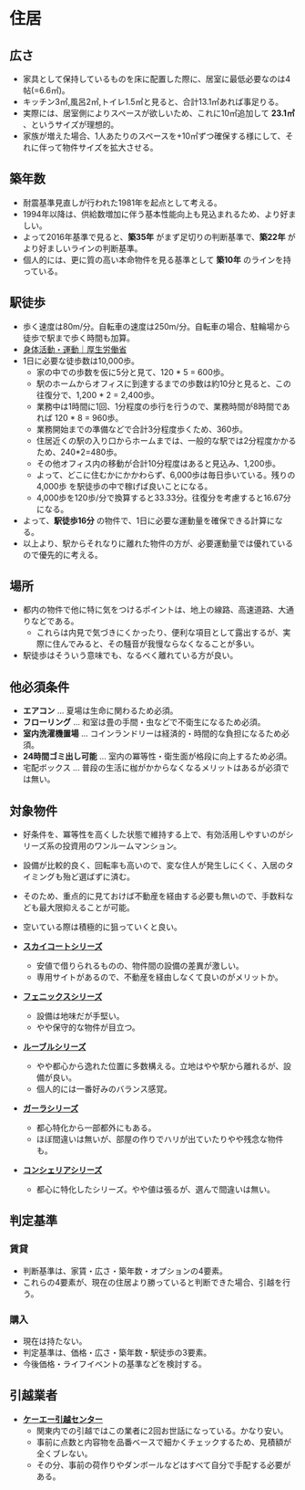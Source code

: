 住居
====

広さ
----

- 家具として保持しているものを床に配置した際に、居室に最低必要なのは4帖(=6.6㎡)。
- キッチン3㎡,風呂2㎡,トイレ1.5㎡と見ると、合計13.1㎡あれば事足りる。
- 実際には、居室側によりスペースが欲しいため、これに10㎡追加して **23.1㎡** 、というサイズが理想的。
- 家族が増えた場合、1人あたりのスペースを+10㎡ずつ確保する様にして、それに伴って物件サイズを拡大させる。

築年数
----

- 耐震基準見直しが行われた1981年を起点として考える。
- 1994年以降は、供給数増加に伴う基本性能向上も見込まれるため、より好ましい。
- よって2016年基準で見ると、**築35年** がまず足切りの判断基準で、**築22年** がより好ましいラインの判断基準。
- 個人的には、更に質の高い本命物件を見る基準として **築10年** のラインを持っている。

駅徒歩
----

- 歩く速度は80m/分。自転車の速度は250m/分。自転車の場合、駐輪場から徒歩で駅まで歩く時間も加算。
- [身体活動・運動｜厚生労働省](http://www1.mhlw.go.jp/topics/kenko21_11/b2.html)
- 1日に必要な徒歩数は10,000歩。
  - 家の中での歩数を仮に5分と見て、120 * 5 = 600歩。
  - 駅のホームからオフィスに到達するまでの歩数は約10分と見ると、この往復分で、1,200 * 2 = 2,400歩。
  - 業務中は1時間に1回、1分程度の歩行を行うので、業務時間が8時間であれば 120 * 8 = 960歩。
  - 業務開始までの準備などで合計3分程度歩くため、360歩。
  - 住居近くの駅の入り口からホームまでは、一般的な駅では2分程度かかるため、240*2=480歩。
  - その他オフィス内の移動が合計10分程度はあると見込み、1,200歩。
  - よって、どこに住むかにかかわらず、6,000歩は毎日歩いている。残りの4,000歩 を駅徒歩の中で稼げば良いことになる。
  - 4,000歩を120歩/分で換算すると33.33分。往復分を考慮すると16.67分になる。
- よって、**駅徒歩16分** の物件で、1日に必要な運動量を確保できる計算になる。
- 以上より、駅からそれなりに離れた物件の方が、必要運動量では優れているので優先的に考える。

場所
----

- 都内の物件で他に特に気をつけるポイントは、地上の線路、高速道路、大通りなどである。
  - これらは内見で気づきにくかったり、便利な項目として露出するが、実際に住んでみると、その騒音が我慢ならなくなることが多い。
- 駅徒歩はそういう意味でも、なるべく離れている方が良い。

他必須条件
----

- **エアコン** ... 夏場は生命に関わるため必須。
- **フローリング** ... 和室は畳の手間・虫などで不衛生になるため必須。
- **室内洗濯機置場** ... コインランドリーは経済的・時間的な負担になるため必須。
- **24時間ゴミ出し可能** ... 室内の冪等性・衛生面が格段に向上するため必須。
- 宅配ボックス ... 普段の生活に枷がかからなくなるメリットはあるが必須では無い。

対象物件
----

- 好条件を、冪等性を高くした状態で維持する上で、有効活用しやすいのがシリーズ系の投資用のワンルームマンション。
- 設備が比較的良く、回転率も高いので、変な住人が発生しにくく、入居のタイミングも殆ど選ばずに済む。
- そのため、重点的に見ておけば不動産を経由する必要も無いので、手数料なども最大限抑えることが可能。
- 空いている際は積極的に狙っていくと良い。

- [**スカイコートシリーズ**](http://www.skyc-chintai.jp/)
  - 安値で借りられるものの、物件間の設備の差異が激しい。
  - 専用サイトがあるので、不動産を経由しなくて良いのがメリットか。
- [**フェニックスシリーズ**](http://www.tohshin.co.jp/brand/phenix/)
  - 設備は地味だが手堅い。
  - やや保守的な物件が目立つ。
- [**ルーブルシリーズ**](http://www.tfd-corp.co.jp/riyu/louvre.html)
  - やや都心から逸れた位置に多数構える。立地はやや駅から離れるが、設備が良い。
  - 個人的には一番好みのバランス感覚。
- [**ガーラシリーズ**](https://www.gala-chintai.jp)
  - 都心特化から一部都外にもある。
  - ほぼ間違いは無いが、部屋の作りでハリが出ていたりやや残念な物件も。
- [**コンシェリアシリーズ**](http://www.urbanprime.jp/feelings/concieria.html)
  - 都心に特化したシリーズ。やや値は張るが、選んで間違いは無い。

判定基準
----

### 賃貸

- 判断基準は、家賃・広さ・築年数・オプションの4要素。
- これらの4要素が、現在の住居より勝っていると判断できた場合、引越を行う。

### 購入

- 現在は持たない。
- 判定基準は、価格・広さ・築年数・駅徒歩の3要素。
- 今後価格・ライフイベントの基準などを検討する。

引越業者
----

- [**ケーエー引越センター**](http://ka-center.jp/)
  - 関東内での引越ではこの業者に2回お世話になっている。かなり安い。
  - 事前に点数と内容物を品番ベースで細かくチェックするため、見積額が全くブレない。
  - その分、事前の荷作りやダンボールなどはすべて自分で手配する必要がある。
